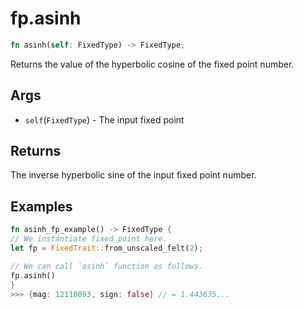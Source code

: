 # fp.asinh

```rust
fn asinh(self: FixedType) -> FixedType;
```

Returns the value of the hyperbolic cosine of the fixed point number.

## Args

* `self`(`FixedType`) - The input fixed point

## Returns

The inverse hyperbolic sine of the input fixed point number.

## Examples

```rust
fn asinh_fp_example() -> FixedType {
// We instantiate fixed point here.
let fp = FixedTrait::from_unscaled_felt(2);

// We can call `asinh` function as follows.
fp.asinh()
}
>>> {mag: 12110093, sign: false} // = 1.443635...
```
